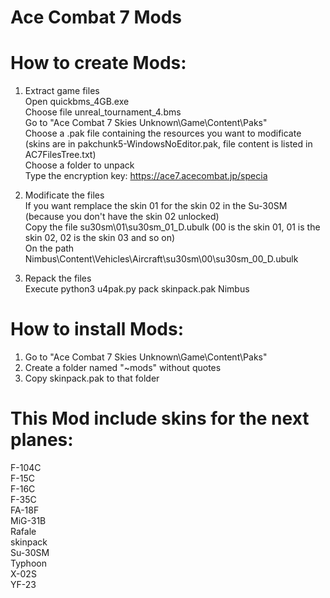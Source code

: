 # Ace Combat 7 Mods

# How to create Mods:
1) Extract game files  
Open quickbms_4GB.exe  
Choose file unreal_tournament_4.bms  
Go to "Ace Combat 7 Skies Unknown\Game\Content\Paks\"  
Choose a .pak file containing the resources you want to modificate (skins are in pakchunk5-WindowsNoEditor.pak, file content is listed in AC7FilesTree.txt)  
Choose a folder to unpack  
Type the encryption key: https://ace7.acecombat.jp/specia  

2) Modificate the files  
If you want remplace the skin 01 for the skin 02 in the Su-30SM (because you don't have the skin 02 unlocked)  
Copy the file su30sm\01\su30sm_01_D.ubulk (00 is the skin 01, 01 is the skin 02, 02 is the skin 03 and so on)  
On the path Nimbus\Content\Vehicles\Aircraft\su30sm\00\su30sm_00_D.ubulk  

3) Repack the files  
Execute python3 u4pak.py pack skinpack.pak Nimbus

# How to install Mods:
1) Go to "Ace Combat 7 Skies Unknown\Game\Content\Paks\"
2) Create a folder named "~mods" without quotes
3) Copy skinpack.pak to that folder

# This Mod include skins for the next planes:
F-104C  
F-15C  
F-16C  
F-35C  
FA-18F  
MiG-31B  
Rafale  
skinpack  
Su-30SM  
Typhoon  
X-02S  
YF-23  
